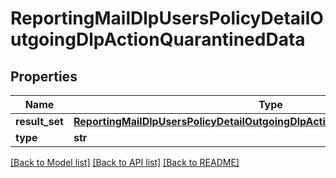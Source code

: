 # ReportingMailDlpUsersPolicyDetailOutgoingDlpActionQuarantinedData

## Properties
Name | Type | Description | Notes
------------ | ------------- | ------------- | -------------
**result_set** | [**ReportingMailDlpUsersPolicyDetailOutgoingDlpActionQuarantinedDataResultSet**](ReportingMailDlpUsersPolicyDetailOutgoingDlpActionQuarantinedDataResultSet.md) |  | [optional] 
**type** | **str** |  | [optional] 

[[Back to Model list]](../README.md#documentation-for-models) [[Back to API list]](../README.md#documentation-for-api-endpoints) [[Back to README]](../README.md)

